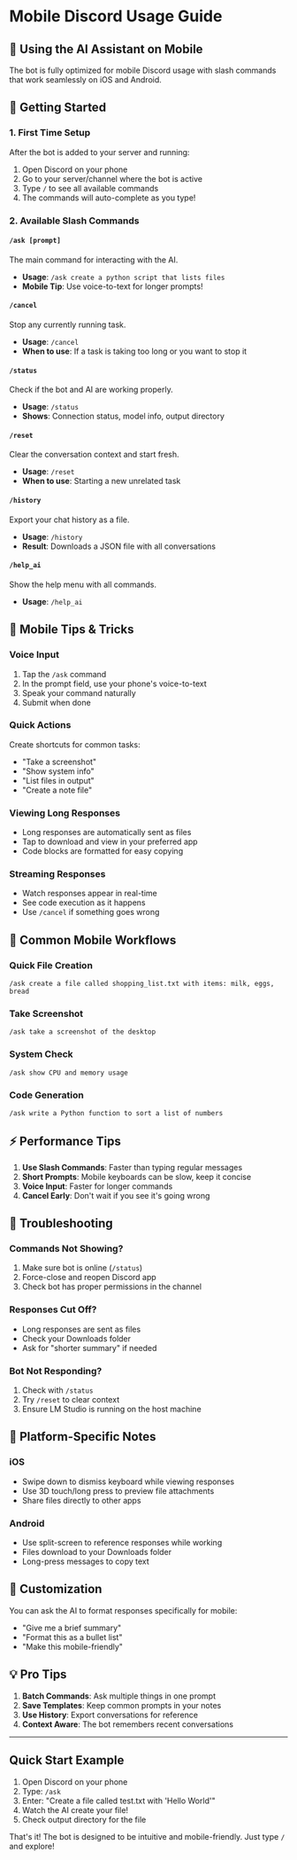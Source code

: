 # Mobile Discord Usage Guide

## 📱 Using the AI Assistant on Mobile

The bot is fully optimized for mobile Discord usage with slash commands that work seamlessly on iOS and Android.

## 🚀 Getting Started

### 1. First Time Setup
After the bot is added to your server and running:
1. Open Discord on your phone
2. Go to your server/channel where the bot is active
3. Type `/` to see all available commands
4. The commands will auto-complete as you type!

### 2. Available Slash Commands

#### `/ask [prompt]`
The main command for interacting with the AI.
- **Usage**: `/ask create a python script that lists files`
- **Mobile Tip**: Use voice-to-text for longer prompts!

#### `/cancel`
Stop any currently running task.
- **Usage**: `/cancel`
- **When to use**: If a task is taking too long or you want to stop it

#### `/status`
Check if the bot and AI are working properly.
- **Usage**: `/status`
- **Shows**: Connection status, model info, output directory

#### `/reset`
Clear the conversation context and start fresh.
- **Usage**: `/reset`
- **When to use**: Starting a new unrelated task

#### `/history`
Export your chat history as a file.
- **Usage**: `/history`
- **Result**: Downloads a JSON file with all conversations

#### `/help_ai`
Show the help menu with all commands.
- **Usage**: `/help_ai`

## 📝 Mobile Tips & Tricks

### Voice Input
1. Tap the `/ask` command
2. In the prompt field, use your phone's voice-to-text
3. Speak your command naturally
4. Submit when done

### Quick Actions
Create shortcuts for common tasks:
- "Take a screenshot" 
- "Show system info"
- "List files in output"
- "Create a note file"

### Viewing Long Responses
- Long responses are automatically sent as files
- Tap to download and view in your preferred app
- Code blocks are formatted for easy copying

### Streaming Responses
- Watch responses appear in real-time
- See code execution as it happens
- Use `/cancel` if something goes wrong

## 🎯 Common Mobile Workflows

### Quick File Creation
```
/ask create a file called shopping_list.txt with items: milk, eggs, bread
```

### Take Screenshot
```
/ask take a screenshot of the desktop
```

### System Check
```
/ask show CPU and memory usage
```

### Code Generation
```
/ask write a Python function to sort a list of numbers
```

## ⚡ Performance Tips

1. **Use Slash Commands**: Faster than typing regular messages
2. **Short Prompts**: Mobile keyboards can be slow, keep it concise
3. **Voice Input**: Faster for longer commands
4. **Cancel Early**: Don't wait if you see it's going wrong

## 🔧 Troubleshooting

### Commands Not Showing?
1. Make sure bot is online (`/status`)
2. Force-close and reopen Discord app
3. Check bot has proper permissions in the channel

### Responses Cut Off?
- Long responses are sent as files
- Check your Downloads folder
- Ask for "shorter summary" if needed

### Bot Not Responding?
1. Check with `/status`
2. Try `/reset` to clear context
3. Ensure LM Studio is running on the host machine

## 📱 Platform-Specific Notes

### iOS
- Swipe down to dismiss keyboard while viewing responses
- Use 3D touch/long press to preview file attachments
- Share files directly to other apps

### Android
- Use split-screen to reference responses while working
- Files download to your Downloads folder
- Long-press messages to copy text

## 🎨 Customization

You can ask the AI to format responses specifically for mobile:
- "Give me a brief summary"
- "Format this as a bullet list"
- "Make this mobile-friendly"

## 💡 Pro Tips

1. **Batch Commands**: Ask multiple things in one prompt
2. **Save Templates**: Keep common prompts in your notes
3. **Use History**: Export conversations for reference
4. **Context Aware**: The bot remembers recent conversations

---

## Quick Start Example

1. Open Discord on your phone
2. Type: `/ask`
3. Enter: "Create a file called test.txt with 'Hello World'"
4. Watch the AI create your file!
5. Check output directory for the file

That's it! The bot is designed to be intuitive and mobile-friendly. Just type `/` and explore!